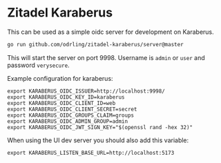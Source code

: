 # Zitadel Karaberus

This can be used as a simple oidc server for development on Karaberus.

```sh
go run github.com/odrling/zitadel-karaberus/server@master
```

This will start the server on port 9998.
Username is `admin` or `user` and password `verysecure`.

Example configuration for karaberus:
```
export KARABERUS_OIDC_ISSUER=http://localhost:9998/
export KARABERUS_OIDC_KEY_ID=karaberus
export KARABERUS_OIDC_CLIENT_ID=web
export KARABERUS_OIDC_CLIENT_SECRET=secret
export KARABERUS_OIDC_GROUPS_CLAIM=groups
export KARABERUS_OIDC_ADMIN_GROUP=admin
export KARABERUS_OIDC_JWT_SIGN_KEY="$(openssl rand -hex 32)"
```

When using the UI dev server you should also add this variable:
```
export KARABERUS_LISTEN_BASE_URL=http://localhost:5173
```
